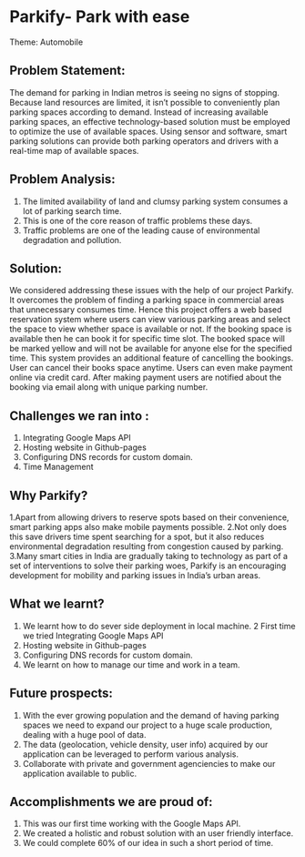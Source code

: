 
# Parkify- Park with ease

Theme: Automobile

## Problem Statement:
The demand for parking in Indian metros is seeing no signs of stopping. Because land resources are limited, it isn’t possible to conveniently plan parking spaces according to demand. Instead of increasing available parking spaces, an effective technology-based solution must be employed to optimize the use of available spaces. Using sensor and software, smart parking solutions can provide both parking operators and drivers with a real-time map of available spaces.

## Problem Analysis:
1. The limited availability of land and clumsy parking system consumes a lot of parking search time.
2. This is one of the core reason of traffic problems these days. 
3. Traffic problems are one of the leading cause of environmental degradation and pollution.

## Solution: 
We considered addressing these issues with the help of our project Parkify.
It overcomes the problem of finding a parking space in commercial areas that unnecessary consumes time. Hence this project offers a web based reservation system where users can view various parking areas and select the space to view whether space is available or not. If the booking space is available then he can book it for specific time slot. The booked space will be marked yellow and will not be available for anyone else for the specified time. This system provides an additional feature of cancelling the bookings. User can cancel their books space anytime. Users can even make payment online via credit card. After making payment users are notified about the booking via email along with unique parking number.

## Challenges we ran into :
1. Integrating Google Maps API
2. Hosting website in Github-pages
3. Configuring DNS records for custom domain.
4. Time Management


## Why Parkify?
1.Apart from allowing drivers to reserve spots based on their convenience, smart parking apps also make mobile payments possible. 
2.Not only does this save drivers time spent searching for a spot, but it also reduces environmental degradation resulting from congestion caused by parking. 
3.Many smart cities in India are gradually taking to technology as part of a set of interventions to solve their parking woes, Parkify is an encouraging development for mobility and parking issues in India’s urban areas.

## What we learnt?
1. We learnt how to do sever side deployment in local machine. 
2  First time we tried Integrating Google Maps API
3. Hosting website in Github-pages 
4. Configuring DNS records for custom domain.
5. We learnt on how to manage our time and work in a team.

## Future prospects:
1. With the ever growing population and the demand of having parking spaces we need to expand our project to a huge scale production, dealing with a huge pool of data.
2. The data (geolocation, vehicle density, user info) acquired by our application can be leveraged to perform various analysis.
3. Collaborate with private and government agenciencies to make our application available to public.


## Accomplishments we are proud of:
1. This was our first time working with the Google Maps API.
2. We created a holistic and robust solution with an user friendly interface.
3. We could complete 60% of our idea in such a short period of time.
